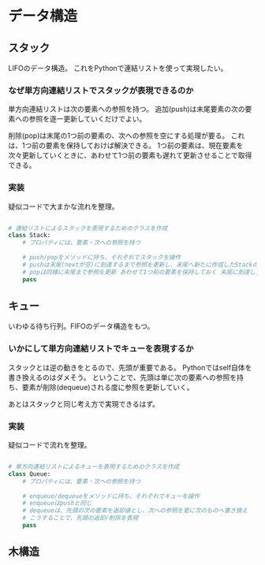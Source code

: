 # データ構造

## スタック

LIFOのデータ構造。
これをPythonで連結リストを使って実現したい。

### なぜ単方向連結リストでスタックが表現できるのか

単方向連結リストは次の要素への参照を持つ。
追加(push)は末尾要素の次の要素への参照を逐一更新していくだけでよい。

削除(pop)は末尾の1つ前の要素の、次への参照を空にする処理が要る。
これは、1つ前の要素を保持しておけば解決できる。
1つ前の要素は、現在要素を次々更新していくときに、あわせて1つ前の要素も遅れて更新させることで取得できる。

### 実装

疑似コードで大まかな流れを整理。

```Python

# 連結リストによるスタックを表現するためのクラスを作成
class Stack:
    # プロパティには、要素・次への参照を持つ
    
    # push/popをメソッドに持ち、それぞれでスタックを操作
    # pushは末尾(nextが空)に到達するまで参照を更新し、末尾へ新たに作成したStackのインスタンスを追加
    # popは同様に末尾まで参照を更新 あわせて1つ前の要素を保持しておく 末尾に到達したら、末尾の要素を返却し、1つ前の要素の次への参照を空とすることで削除を表現 
    pass
```


## キュー

いわゆる待ち行列。FIFOのデータ構造をもつ。

### いかにして単方向連結リストでキューを表現するか

スタックとは逆の動きをとるので、先頭が重要である。
Pythonではself自体を書き換えるのはダメそう。
ということで、先頭は単に次の要素への参照を持ち、要素が削除(dequeue)される度に参照を更新していく。

あとはスタックと同じ考え方で実現できるはず。

### 実装

疑似コードで流れを整理。

```Python

# 単方向連結リストによるキューを表現するためのクラスを作成
class Queue:
    # プロパティには、要素・次への参照を持つ
    
    # enqueue/dequeueをメソッドに持ち、それぞれでキューを操作
    # enqueueはpushと同じ
    # dequeueは、先頭の次の要素を返却値とし、次への参照を更に次のものへ書き換え
    # こうすることで、先頭の返却/削除を表現
    pass
```


## 木構造